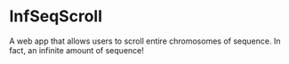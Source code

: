 InfSeqScroll
============

A web app that allows users to scroll entire chromosomes of sequence.
In fact, an infinite amount of sequence!
